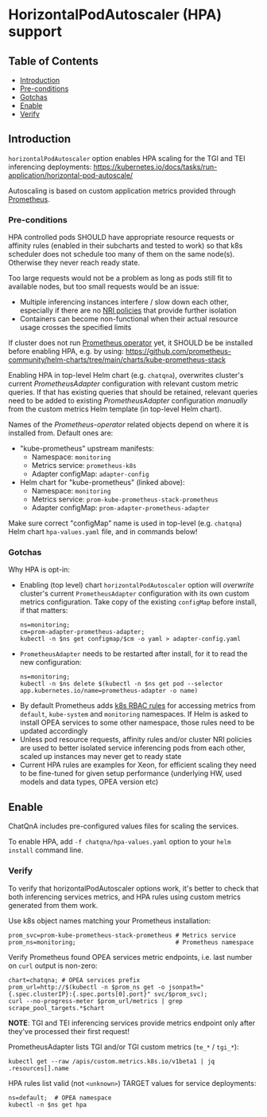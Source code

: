 # HorizontalPodAutoscaler (HPA) support

## Table of Contents

- [Introduction](#introduction)
- [Pre-conditions](#pre-conditions)
- [Gotchas](#gotchas)
- [Enable](#enable)
- [Verify](#verify)

## Introduction

`horizontalPodAutoscaler` option enables HPA scaling for the TGI and TEI inferencing deployments:
https://kubernetes.io/docs/tasks/run-application/horizontal-pod-autoscale/

Autoscaling is based on custom application metrics provided through [Prometheus](https://prometheus.io/).

### Pre-conditions

HPA controlled pods SHOULD have appropriate resource requests or affinity rules (enabled in their
subcharts and tested to work) so that k8s scheduler does not schedule too many of them on the same
node(s). Otherwise they never reach ready state.

Too large requests would not be a problem as long as pods still fit to available nodes, but too
small requests would be an issue:

- Multiple inferencing instances interfere / slow down each other, especially if there are no
  [NRI policies](https://github.com/opea-project/GenAIEval/tree/main/doc/platform-optimization)
  that provide further isolation
- Containers can become non-functional when their actual resource usage crosses the specified limits

If cluster does not run [Prometheus operator](https://github.com/prometheus-operator/kube-prometheus)
yet, it SHOULD be be installed before enabling HPA, e.g. by using:
https://github.com/prometheus-community/helm-charts/tree/main/charts/kube-prometheus-stack

Enabling HPA in top-level Helm chart (e.g. `chatqna`), overwrites cluster's current _PrometheusAdapter_
configuration with relevant custom metric queries. If that has existing queries that should be retained,
relevant queries need to be added to existing _PrometheusAdapter_ configuration _manually_ from the
custom metrics Helm template (in top-level Helm chart).

Names of the _Prometheus-operator_ related objects depend on where it is installed from.
Default ones are:

- "kube-prometheus" upstream manifests:
  - Namespace: `monitoring`
  - Metrics service: `prometheus-k8s`
  - Adapter configMap: `adapter-config`
- Helm chart for "kube-prometheus" (linked above):
  - Namespace: `monitoring`
  - Metrics service: `prom-kube-prometheus-stack-prometheus`
  - Adapter configMap: `prom-adapter-prometheus-adapter`

Make sure correct "configMap" name is used in top-level (e.g. `chatqna`) Helm chart
`hpa-values.yaml` file, and in commands below!

### Gotchas

Why HPA is opt-in:

- Enabling (top level) chart `horizontalPodAutoscaler` option will _overwrite_ cluster's current
  `PrometheusAdapter` configuration with its own custom metrics configuration.
  Take copy of the existing `configMap` before install, if that matters:
  ```console
  ns=monitoring;
  cm=prom-adapter-prometheus-adapter;
  kubectl -n $ns get configmap/$cm -o yaml > adapter-config.yaml
  ```
- `PrometheusAdapter` needs to be restarted after install, for it to read the new configuration:
  ```console
  ns=monitoring;
  kubectl -n $ns delete $(kubectl -n $ns get pod --selector app.kubernetes.io/name=prometheus-adapter -o name)
  ```
- By default Prometheus adds [k8s RBAC rules](https://github.com/prometheus-operator/kube-prometheus/blob/main/manifests/prometheus-roleBindingSpecificNamespaces.yaml)
  for accessing metrics from `default`, `kube-system` and `monitoring` namespaces. If Helm is
  asked to install OPEA services to some other namespace, those rules need to be updated accordingly
- Unless pod resource requests, affinity rules and/or cluster NRI policies are used to better isolated
  service inferencing pods from each other, scaled up instances may never get to ready state
- Current HPA rules are examples for Xeon, for efficient scaling they need to be fine-tuned for given setup
  performance (underlying HW, used models and data types, OPEA version etc)

## Enable

ChatQnA includes pre-configured values files for scaling the services.

To enable HPA, add `-f chatqna/hpa-values.yaml` option to your `helm install` command line.

### Verify

To verify that horizontalPodAutoscaler options work, it's better to check that both inferencing
services metrics, and HPA rules using custom metrics generated from them work.

Use k8s object names matching your Prometheus installation:

```console
prom_svc=prom-kube-prometheus-stack-prometheus # Metrics service
prom_ns=monitoring;                            # Prometheus namespace
```

Verify Prometheus found OPEA services metric endpoints, i.e. last number on `curl` output is non-zero:

```console
chart=chatqna; # OPEA services prefix
prom_url=http://$(kubectl -n $prom_ns get -o jsonpath="{.spec.clusterIP}:{.spec.ports[0].port}" svc/$prom_svc);
curl --no-progress-meter $prom_url/metrics | grep scrape_pool_targets.*$chart
```

**NOTE**: TGI and TEI inferencing services provide metrics endpoint only after they've processed their first request!

PrometheusAdapter lists TGI and/or TGI custom metrics (`te_*` / `tgi_*`):

```console
kubectl get --raw /apis/custom.metrics.k8s.io/v1beta1 | jq .resources[].name
```

HPA rules list valid (not `<unknown>`) TARGET values for service deployments:

```console
ns=default;  # OPEA namespace
kubectl -n $ns get hpa
```
